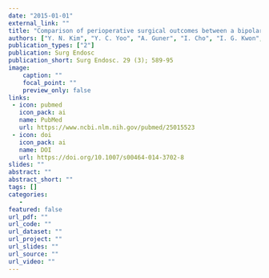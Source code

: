 ```yaml
---
date: "2015-01-01"
external_link: ""
title: "Comparison of perioperative surgical outcomes between a bipolar device and an ultrasonic device during laparoscopic gastrectomy for gastric cancer"
authors: ["Y. N. Kim", "Y. C. Yoo", "A. Guner", "I. Cho", "I. G. Kwon", "Y. N. Kim", "H. I. Kim"]
publication_types: ["2"]
publication: Surg Endosc
publication_short: Surg Endosc. 29 (3); 589-95
image:
    caption: ""
    focal_point: ""
    preview_only: false
links:
 - icon: pubmed
   icon_pack: ai
   name: PubMed
   url: https://www.ncbi.nlm.nih.gov/pubmed/25015523
 - icon: doi
   icon_pack: ai
   name: DOI
   url: https://doi.org/10.1007/s00464-014-3702-8
slides: ""
abstract: ""
abstract_short: ""
tags: []
categories: 
   - 
featured: false
url_pdf: ""
url_code: ""
url_dataset: ""
url_project: ""
url_slides: ""
url_source: ""
url_video: ""
---
```

